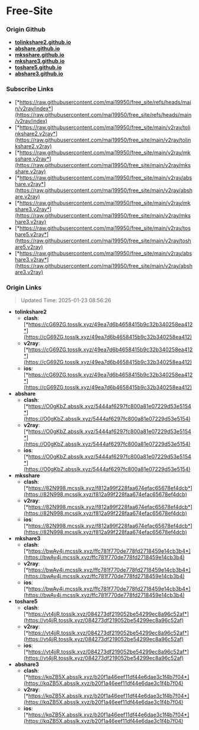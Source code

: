 # Free-Site

### Origin Github

- [**tolinkshare2.github.io**](https://github.com/tolinkshare2/tolinkshare2.github.io)
- [**abshare.github.io**](https://github.com/abshare/abshare.github.io)
- [**mksshare.github.io**](https://github.com/mksshare/mksshare.github.io)
- [**mkshare3.github.io**](https://github.com/mkshare3/mkshare3.github.io)
- [**toshare5.github.io**](https://github.com/toshare5/toshare5.github.io)
- [**abshare3.github.io**](https://github.com/abshare3/abshare3.github.io)

### Subscribe Links

- [*https://raw.githubusercontent.com/mai19950/free_site/refs/heads/main/v2ray/index*](https://raw.githubusercontent.com/mai19950/free_site/refs/heads/main/v2ray/index)
- [*https://raw.githubusercontent.com/mai19950/free_site/main/v2ray/tolinkshare2.v2ray*](https://raw.githubusercontent.com/mai19950/free_site/main/v2ray/tolinkshare2.v2ray)
- [*https://raw.githubusercontent.com/mai19950/free_site/main/v2ray/mksshare.v2ray*](https://raw.githubusercontent.com/mai19950/free_site/main/v2ray/mksshare.v2ray)
- [*https://raw.githubusercontent.com/mai19950/free_site/main/v2ray/abshare.v2ray*](https://raw.githubusercontent.com/mai19950/free_site/main/v2ray/abshare.v2ray)
- [*https://raw.githubusercontent.com/mai19950/free_site/main/v2ray/mkshare3.v2ray*](https://raw.githubusercontent.com/mai19950/free_site/main/v2ray/mkshare3.v2ray)
- [*https://raw.githubusercontent.com/mai19950/free_site/main/v2ray/toshare5.v2ray*](https://raw.githubusercontent.com/mai19950/free_site/main/v2ray/toshare5.v2ray)
- [*https://raw.githubusercontent.com/mai19950/free_site/main/v2ray/abshare3.v2ray*](https://raw.githubusercontent.com/mai19950/free_site/main/v2ray/abshare3.v2ray)

### Origin Links

> Updated Time: 2025-01-23 08:56:26

- **tolinkshare2**
  - **clash**: [*https://cG69ZG.tosslk.xyz/49ea7d6b4658415b9c32b340258ea412*](https://cG69ZG.tosslk.xyz/49ea7d6b4658415b9c32b340258ea412)
  - **v2ray**: [*https://cG69ZG.tosslk.xyz/49ea7d6b4658415b9c32b340258ea412*](https://cG69ZG.tosslk.xyz/49ea7d6b4658415b9c32b340258ea412)
  - **ios**: [*https://cG69ZG.tosslk.xyz/49ea7d6b4658415b9c32b340258ea412*](https://cG69ZG.tosslk.xyz/49ea7d6b4658415b9c32b340258ea412)
- **abshare**
  - **clash**: [*https://O0gKbZ.absslk.xyz/5444af6297fc800a81e07229d53e5154*](https://O0gKbZ.absslk.xyz/5444af6297fc800a81e07229d53e5154)
  - **v2ray**: [*https://O0gKbZ.absslk.xyz/5444af6297fc800a81e07229d53e5154*](https://O0gKbZ.absslk.xyz/5444af6297fc800a81e07229d53e5154)
  - **ios**: [*https://O0gKbZ.absslk.xyz/5444af6297fc800a81e07229d53e5154*](https://O0gKbZ.absslk.xyz/5444af6297fc800a81e07229d53e5154)
- **mksshare**
  - **clash**: [*https://82N998.mcsslk.xyz/f812a99f228faa674efac65678ef4dcb*](https://82N998.mcsslk.xyz/f812a99f228faa674efac65678ef4dcb)
  - **v2ray**: [*https://82N998.mcsslk.xyz/f812a99f228faa674efac65678ef4dcb*](https://82N998.mcsslk.xyz/f812a99f228faa674efac65678ef4dcb)
  - **ios**: [*https://82N998.mcsslk.xyz/f812a99f228faa674efac65678ef4dcb*](https://82N998.mcsslk.xyz/f812a99f228faa674efac65678ef4dcb)
- **mkshare3**
  - **clash**: [*https://bwAy4j.mcsslk.xyz/ffc781f770de778fd2718459e14cb3b4*](https://bwAy4j.mcsslk.xyz/ffc781f770de778fd2718459e14cb3b4)
  - **v2ray**: [*https://bwAy4j.mcsslk.xyz/ffc781f770de778fd2718459e14cb3b4*](https://bwAy4j.mcsslk.xyz/ffc781f770de778fd2718459e14cb3b4)
  - **ios**: [*https://bwAy4j.mcsslk.xyz/ffc781f770de778fd2718459e14cb3b4*](https://bwAy4j.mcsslk.xyz/ffc781f770de778fd2718459e14cb3b4)
- **toshare5**
  - **clash**: [*https://vt4jjR.tosslk.xyz/084273df219052be54299ec8a96c52af*](https://vt4jjR.tosslk.xyz/084273df219052be54299ec8a96c52af)
  - **v2ray**: [*https://vt4jjR.tosslk.xyz/084273df219052be54299ec8a96c52af*](https://vt4jjR.tosslk.xyz/084273df219052be54299ec8a96c52af)
  - **ios**: [*https://vt4jjR.tosslk.xyz/084273df219052be54299ec8a96c52af*](https://vt4jjR.tosslk.xyz/084273df219052be54299ec8a96c52af)
- **abshare3**
  - **clash**: [*https://kqZB5X.absslk.xyz/b20f1a46eef11df44e6dae3c1f4b7f04*](https://kqZB5X.absslk.xyz/b20f1a46eef11df44e6dae3c1f4b7f04)
  - **v2ray**: [*https://kqZB5X.absslk.xyz/b20f1a46eef11df44e6dae3c1f4b7f04*](https://kqZB5X.absslk.xyz/b20f1a46eef11df44e6dae3c1f4b7f04)
  - **ios**: [*https://kqZB5X.absslk.xyz/b20f1a46eef11df44e6dae3c1f4b7f04*](https://kqZB5X.absslk.xyz/b20f1a46eef11df44e6dae3c1f4b7f04)
